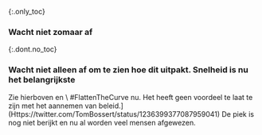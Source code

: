 {:.only_toc} 
 ### Wacht niet zomaar af

 {:.dont.no_toc} 
 ### Wacht niet alleen af om te zien hoe dit uitpakt. Snelheid is nu het belangrijkste

Zie hierboven en \ #FlattenTheCurve nu. Het heeft geen voordeel te laat te zijn met het aannemen van beleid.] (Https://twitter.com/TomBossert/status/1236399377087959041) De piek is nog niet berijkt en nu al worden veel mensen afgewezen. 
